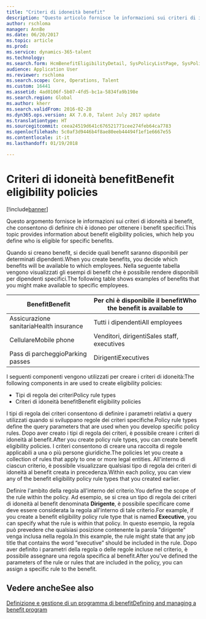 ```yaml
---
title: "Criteri di idoneità benefit"
description: "Questo articolo fornisce le informazioni sui criteri di idoneità ai benefit, che consentono di definire chi è idoneo per ottenere i benefit specifici."
author: rschloma
manager: AnnBe
ms.date: 06/20/2017
ms.topic: article
ms.prod: 
ms.service: dynamics-365-talent
ms.technology: 
ms.search.form: HcmBenefitEligibilityDetail, SysPolicyListPage, SysPolicySourceDocumentRuleType
audience: Application User
ms.reviewer: rschloma
ms.search.scope: Core, Operations, Talent
ms.custom: 16441
ms.assetid: 4ad0106f-5b07-4fd5-bc1a-5834fa9b198e
ms.search.region: Global
ms.author: kherr
ms.search.validFrom: 2016-02-28
ms.dyn365.ops.version: AX 7.0.0, Talent July 2017 update
ms.translationtype: HT
ms.sourcegitcommit: ceea24519d641c676521771cee274feb64ca7783
ms.openlocfilehash: 5c0af3d9446b4f8ae80eeb44494f1ef1e6667e55
ms.contentlocale: it-it
ms.lasthandoff: 01/19/2018

---
```


# <a name="benefit-eligibility-policies"></a><span data-ttu-id="5a406-103">Criteri di idoneità benefit</span><span class="sxs-lookup"><span data-stu-id="5a406-103">Benefit eligibility policies</span></span>

[!include[banner](includes/banner.md)]


<span data-ttu-id="5a406-104">Questo argomento fornisce le informazioni sui criteri di idoneità ai benefit, che consentono di definire chi è idoneo per ottenere i benefit specifici.</span><span class="sxs-lookup"><span data-stu-id="5a406-104">This topic provides information about benefit eligibility policies, which help you define who is eligible for specific benefits.</span></span>

<span data-ttu-id="5a406-105">Quando si creano benefit, si decide quali benefit saranno disponibili per determinati dipendenti.</span><span class="sxs-lookup"><span data-stu-id="5a406-105">When you create benefits, you decide which benefits will be available to which employees.</span></span> <span data-ttu-id="5a406-106">Nella seguente tabella vengono visualizzati gli esempi di benefit che è possibile rendere disponibili per dipendenti specifici.</span><span class="sxs-lookup"><span data-stu-id="5a406-106">The following table shows examples of benefits that you might make available to specific employees.</span></span>

| <span data-ttu-id="5a406-107">Benefit</span><span class="sxs-lookup"><span data-stu-id="5a406-107">Benefit</span></span>          | <span data-ttu-id="5a406-108">Per chi è disponibile il benefit</span><span class="sxs-lookup"><span data-stu-id="5a406-108">Who the benefit is available to</span></span> |
|------------------|---------------------------------|
| <span data-ttu-id="5a406-109">Assicurazione sanitaria</span><span class="sxs-lookup"><span data-stu-id="5a406-109">Health insurance</span></span> | <span data-ttu-id="5a406-110">Tutti i dipendenti</span><span class="sxs-lookup"><span data-stu-id="5a406-110">All employees</span></span>                   |
| <span data-ttu-id="5a406-111">Cellulare</span><span class="sxs-lookup"><span data-stu-id="5a406-111">Mobile phone</span></span>     | <span data-ttu-id="5a406-112">Venditori, dirigenti</span><span class="sxs-lookup"><span data-stu-id="5a406-112">Sales staff, executives</span></span>         |
| <span data-ttu-id="5a406-113">Pass di parcheggio</span><span class="sxs-lookup"><span data-stu-id="5a406-113">Parking passes</span></span>   | <span data-ttu-id="5a406-114">Dirigenti</span><span class="sxs-lookup"><span data-stu-id="5a406-114">Executives</span></span>                      |

<span data-ttu-id="5a406-115">I seguenti componenti vengono utilizzati per creare i criteri di idoneità:</span><span class="sxs-lookup"><span data-stu-id="5a406-115">The following components in are used to create eligibility policies:</span></span>

-   <span data-ttu-id="5a406-116">Tipi di regola dei criteri</span><span class="sxs-lookup"><span data-stu-id="5a406-116">Policy rule types</span></span>
-   <span data-ttu-id="5a406-117">Criteri di idoneità benefit</span><span class="sxs-lookup"><span data-stu-id="5a406-117">Benefit eligibility policies</span></span>

<span data-ttu-id="5a406-118">I tipi di regola dei criteri consentono di definire i parametri relativi a query utilizzati quando si sviluppano regole dei criteri specifiche.</span><span class="sxs-lookup"><span data-stu-id="5a406-118">Policy rule types define the query parameters that are used when you develop specific policy rules.</span></span> <span data-ttu-id="5a406-119">Dopo aver creato i tipi di regola dei criteri, è possibile creare i criteri di idoneità al benefit.</span><span class="sxs-lookup"><span data-stu-id="5a406-119">After you create policy rule types, you can create benefit eligibility policies.</span></span> <span data-ttu-id="5a406-120">I criteri consentono di creare una raccolta di regole applicabili a una o più persone giuridiche.</span><span class="sxs-lookup"><span data-stu-id="5a406-120">The policies let you create a collection of rules that apply to one or more legal entities.</span></span> <span data-ttu-id="5a406-121">All'interno di ciascun criterio, è possibile visualizzare qualsiasi tipo di regola dei criteri di idoneità al benefit creata in precedenza.</span><span class="sxs-lookup"><span data-stu-id="5a406-121">Within each policy, you can view any of the benefit eligibility policy rule types that you created earlier.</span></span> 

<span data-ttu-id="5a406-122">Definire l'ambito della regola all'interno del criterio.</span><span class="sxs-lookup"><span data-stu-id="5a406-122">You define the scope of the rule within the policy.</span></span> <span data-ttu-id="5a406-123">Ad esempio, se si crea un tipo di regola dei criteri di idoneità al benefit denominata **Dirigente**, è possibile specificare come deve essere considerata la regola all'interno di tale criterio.</span><span class="sxs-lookup"><span data-stu-id="5a406-123">For example, if you create a benefit eligibility policy rule type that is named **Executive**, you can specify what the rule is within that policy.</span></span> <span data-ttu-id="5a406-124">In questo esempio, la regola può prevedere che qualsiasi posizione contenente la parola "dirigente" venga inclusa nella regola.</span><span class="sxs-lookup"><span data-stu-id="5a406-124">In this example, the rule might state that any job title that contains the word “executive” should be included in the rule.</span></span> <span data-ttu-id="5a406-125">Dopo aver definito i parametri della regola o delle regole incluse nel criterio, è possibile assegnare una regola specifica al benefit.</span><span class="sxs-lookup"><span data-stu-id="5a406-125">After you've defined the parameters of the rule or rules that are included in the policy, you can assign a specific rule to the benefit.</span></span>

<a name="see-also"></a><span data-ttu-id="5a406-126">Vedere anche</span><span class="sxs-lookup"><span data-stu-id="5a406-126">See also</span></span>
--------

[<span data-ttu-id="5a406-127">Definizione e gestione di un programma di benefit</span><span class="sxs-lookup"><span data-stu-id="5a406-127">Defining and managing a benefit program</span></span>](manage-benefit-program.md)




